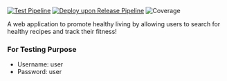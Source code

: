 [![Test Pipeline](https://github.com/siawli/VTTP-Project/actions/workflows/testPipeline1.yaml/badge.svg)](https://github.com/siawli/VTTP-Project/actions/workflows/testPipeline1.yaml)   [![Deploy upon Release Pipeline](https://github.com/siawli/VTTP-Project/actions/workflows/deployPipeline2.yaml/badge.svg)](https://github.com/siawli/VTTP-Project/actions/workflows/deployPipeline2.yaml)    ![Coverage](https://paf-siawli.sgp1.digitaloceanspaces.com/coverage/VTTP-Project/jacoco.svg?branch=main&service=github)

A web application to promote healthy living by allowing users to search for healthy recipes and track their fitness!

### For Testing Purpose
- Username: user
- Password: user
